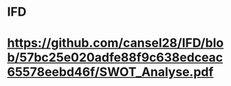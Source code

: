 # IFD
# https://github.com/cansel28/IFD/blob/57bc25e020adfe88f9c638edceac65578eebd46f/SWOT_Analyse.pdf
